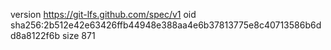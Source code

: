 version https://git-lfs.github.com/spec/v1
oid sha256:2b512e42e63426ffb44948e388aa4e6b37813775e8c40713586b6dd8a8122f6b
size 871
